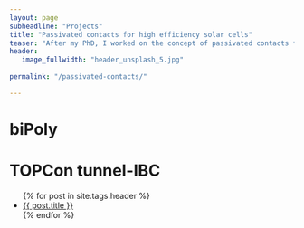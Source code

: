 ```yaml
---
layout: page
subheadline: "Projects"
title: "Passivated contacts for high efficiency solar cells"
teaser: "After my PhD, I worked on the concept of passivated contacts for high efficiency solar cells for 4 years"
header:
   image_fullwidth: "header_unsplash_5.jpg"
   
permalink: "/passivated-contacts/"

---
```

# biPoly

# TOPCon tunnel-IBC


<ul>
    {% for post in site.tags.header %}
    <li><a href="{{ site.url }}{{ site.baseurl }}{{ post.url }}">{{ post.title }}</a></li>
    {% endfor %}
</ul>
